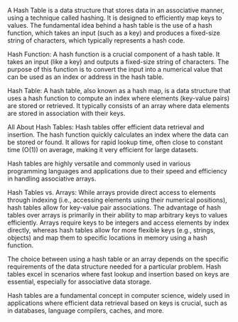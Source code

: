 A Hash Table is a data structure that stores data in an associative manner, using a technique called hashing. It is designed to efficiently map keys to values. The fundamental idea behind a hash table is the use of a hash function, which takes an input (such as a key) and produces a fixed-size string of characters, which typically represents a hash code.

Hash Function:
A hash function is a crucial component of a hash table. It takes an input (like a key) and outputs a fixed-size string of characters. The purpose of this function is to convert the input into a numerical value that can be used as an index or address in the hash table.

Hash Table:
A hash table, also known as a hash map, is a data structure that uses a hash function to compute an index where elements (key-value pairs) are stored or retrieved. It typically consists of an array where data elements are stored in association with their keys.

All About Hash Tables:
Hash tables offer efficient data retrieval and insertion. The hash function quickly calculates an index where the data can be stored or found. It allows for rapid lookup time, often close to constant time (O(1)) on average, making it very efficient for large datasets.

Hash tables are highly versatile and commonly used in various programming languages and applications due to their speed and efficiency in handling associative arrays.

Hash Tables vs. Arrays:
While arrays provide direct access to elements through indexing (i.e., accessing elements using their numerical positions), hash tables allow for key-value pair associations. The advantage of hash tables over arrays is primarily in their ability to map arbitrary keys to values efficiently. Arrays require keys to be integers and access elements by index directly, whereas hash tables allow for more flexible keys (e.g., strings, objects) and map them to specific locations in memory using a hash function.

The choice between using a hash table or an array depends on the specific requirements of the data structure needed for a particular problem. Hash tables excel in scenarios where fast lookup and insertion based on keys are essential, especially for associative data storage.

Hash tables are a fundamental concept in computer science, widely used in applications where efficient data retrieval based on keys is crucial, such as in databases, language compilers, caches, and more.

